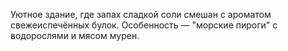 Уютное здание, где запах сладкой соли смешан с ароматом свежеиспечённых булок. Особенность — "морские пироги" с водорослями и мясом мурен.
